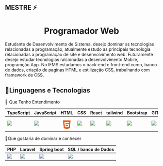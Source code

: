 ## MESTRE ⚡

<h1 align="center">Programador Web</h1>

  Estudante de Desenvolvimento de Sistema, desejo dominar as tecnologias relacionadas a programação, atualmente estudo as principais tecnologia relacionadas a programação de site e desenvolvimento web. Futuramente desejo estudar tecnologias ralcionadas a desenvolvimento Mobile, programção App. No IFMS estudamos o back-end e front-end como, banco de dados, criação de paginas HTML e estilização CSS, trabalhando com framework de CSS.

<h2>📝Linguagens e Tecnologias</h2>
🧠 Que Tenho Entendimento

|TypeScript | JavaScript | HTML | CSS | React | tailwind | Bootstrap | GIT | JAVA |
| ------------- | ------------- | ------------- | ------------- | ------------- |  ------------- |  ------------- |  ------------- | ------------- |
| <img src="https://icons.veryicon.com/png/o/business/vscode-program-item-icon/typescript-def.png" width="60px"> | <img src="https://upload.wikimedia.org/wikipedia/commons/thumb/9/99/Unofficial_JavaScript_logo_2.svg/2048px-Unofficial_JavaScript_logo_2.svg.png" width="60px"> | <img src="imagem_2025-07-08_153833241-removebg-preview.png" width="60px"> | <img src="https://media2.dev.to/dynamic/image/width=800%2Cheight=%2Cfit=scale-down%2Cgravity=auto%2Cformat=auto/https%3A%2F%2Fdev-to-uploads.s3.amazonaws.com%2Fuploads%2Farticles%2F7j353v8xe1h861uc5i53.png" width="60px"> | <img src="https://download.logo.wine/logo/React_(web_framework)/React_(web_framework)-Logo.wine.png" width="90px"> | <img src="https://upload.wikimedia.org/wikipedia/commons/thumb/d/d5/Tailwind_CSS_Logo.svg/2560px-Tailwind_CSS_Logo.svg.png" width="60px"> | <img src="https://upload.wikimedia.org/wikipedia/commons/thumb/b/b2/Bootstrap_logo.svg/2560px-Bootstrap_logo.svg.png" width="60px"> | <img src="https://upload.wikimedia.org/wikipedia/commons/thumb/3/3f/Git_icon.svg/2048px-Git_icon.svg.png" width="60px"> | <img src="https://cdn-icons-png.flaticon.com/512/226/226777.png" width="60px"> |

📝Que gostaria de dominar e conhecer

| PHP | Laravel | Spring boot | SQL / banco de Dados|
| ------------- | ------------- | ------------- | ------------- |
| <img src="https://www.brandlogopng.com/files/logo/php/php-language-logo-hd-png-image-download-baby-elephant-clipart-qs6r.png" width="80px"> | <img src="https://upload.wikimedia.org/wikipedia/commons/thumb/9/9a/Laravel.svg/1969px-Laravel.svg.png" width="60px"> | <img src="https://cdn.worldvectorlogo.com/logos/spring-boot-1.svg" width="60px"> | <img src="https://upload.wikimedia.org/wikipedia/commons/thumb/8/87/Sql_data_base_with_logo.png/800px-Sql_data_base_with_logo.png" width="120px">


<!--
**EDUARDOALMEIDARODRIGUES/EDUARDOALMEIDARODRIGUES** is a ✨ _special_ ✨ repository because its `README.md` (this file) appears on your GitHub profile.

Here are some ideas to get you started:

- 🔭 I’m currently working on ...
- 🌱 I’m currently learning ...
- 👯 I’m looking to collaborate on ...
- 🤔 I’m looking for help with ...
- 💬 Ask me about ...
- 📫 How to reach me: ...
- 😄 Pronouns: ...
- ⚡ Fun fact: ...
-->
